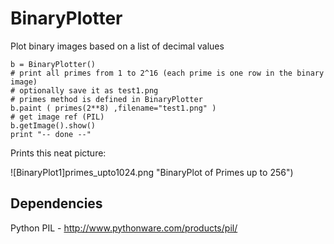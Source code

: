 BinaryPlotter
=====

Plot binary images based on a list of decimal values

    b = BinaryPlotter()
    # print all primes from 1 to 2^16 (each prime is one row in the binary image)
    # optionally save it as test1.png
    # primes method is defined in BinaryPlotter
    b.paint ( primes(2**8) ,filename="test1.png" )
    # get image ref (PIL)
    b.getImage().show()
    print "-- done --"
    

Prints this neat picture:

![BinaryPlot1]primes_upto1024.png "BinaryPlot of Primes up to 256")   
 
Dependencies
-------------

Python PIL - http://www.pythonware.com/products/pil/